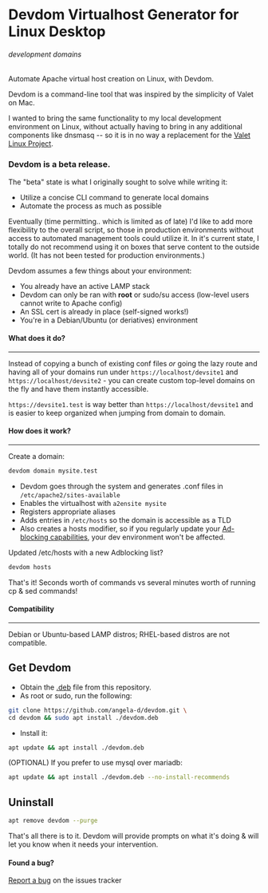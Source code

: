 # Devdom Virtualhost Generator for Linux Desktop
###### *dev*elopment  *dom*ains

Automate Apache virtual host creation on Linux, with Devdom.

Devdom is a command-line tool that was inspired by the simplicity of Valet on Mac.

I wanted to bring the same functionality to my local development environment on Linux, without actually having to bring in any additional components like dnsmasq -- so it is in no way a replacement for the [Valet Linux Project](https://github.com/cpriego/valet-linux).


### Devdom is a beta release.

The "beta" state is what I originally sought to solve while writing it:
* Utilize a concise CLI command to generate local domains
* Automate the process as much as possible

Eventually (time permitting.. which is limited as of late) I'd like to add more flexibility to the overall script, so those in production environments without access to automated management tools could utilize it.  In it's current state, I totally do not recommend using it on boxes that serve content to the outside world.  (It has not been tested for production environments.)

Devdom assumes a few things about your environment:
* You already have an active LAMP stack
* Devdom can only be ran with **root** or sudo/su access (low-level users cannot write to Apache config)
* An SSL cert is already in place (self-signed works!)
* You're in a Debian/Ubuntu (or deriatives) environment


#### What does it do?
***
Instead of copying a bunch of existing conf files *or* going the lazy route and having all of your domains run under `https://localhost/devsite1` and `https://localhost/devsite2` - you can create custom top-level domains on the fly and have them instantly accessible.

`https://devsite1.test` is way better than `https://localhost/devsite1` and is easier to keep organized when jumping from domain to domain.


#### How does it work?
***
Create a domain:
```bash
devdom domain mysite.test
```
* Devdom goes through the system and generates .conf files in `/etc/apache2/sites-available`
* Enables the virtualhost with `a2ensite mysite`
* Registers appropriate aliases
* Adds entries in `/etc/hosts` so the domain is accessible as a TLD
* Also creates a hosts modifier, so if you regularly update your [Ad-blocking capabilities](https://github.com/StevenBlack/hosts), your dev environment won't be affected.


Updated /etc/hosts with a new Adblocking list?
```bash
devdom hosts
```


That's it!  Seconds worth of commands vs several minutes worth of running cp & sed commands!

#### Compatibility
***
Debian or Ubuntu-based LAMP distros; RHEL-based distros are not compatible.

## Get Devdom
* Obtain the [.deb](https://github.com/angela-d/devdom/raw/master/devdom.deb) file from this repository.
* As root or sudo, run the following:

```bash
git clone https://github.com/angela-d/devdom.git \
cd devdom && sudo apt install ./devdom.deb
```
* Install it:

```bash
apt update && apt install ./devdom.deb
```

(OPTIONAL)  If you prefer to use mysql over mariadb:
```bash
apt update && apt install ./devdom.deb --no-install-recommends
```

## Uninstall
```bash
apt remove devdom --purge
```


That's all there is to it.  Devdom will provide prompts on what it's doing & will let you know when it needs your intervention.


#### Found a bug?
[Report a bug](../../issues) on the issues tracker
